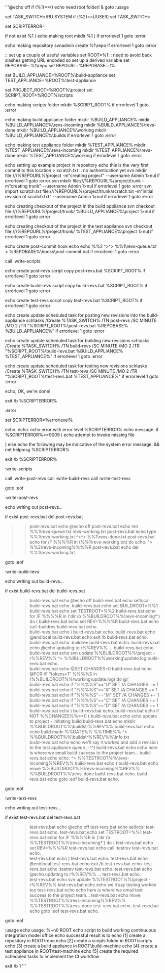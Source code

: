 '''@echo off
if (%1)==() echo need root folder! & goto :usage

set TASK_SWITCH=/RU SYSTEM
if (%2)==(/USER) set TASK_SWITCH=

set SCRIPTERROR=

if not exist %1 (
  echo making root 
  mkdir %1
)
if errorlevel 1 goto :error

echo making repository
svnadmin create %1\repo
if errorlevel 1 goto :error

:: set up a couple of useful variables
set ROOT=%1
:: need to avoid back slashes getting URL encoded so set up a derived variable
set REPOBASE=%1\repo
set REPOURL=%REPOBASE:\=/%

set BUILD_APPLIANCE=%ROOT%\build-appliance
set TEST_APPLIANCE=%ROOT%\test-appliance

set PROJECT_ROOT=%ROOT%\project
set SCRIPT_ROOT=%ROOT%\scripts


echo making scripts folder
mkdir %SCRIPT_ROOT%
if errorlevel 1 goto :error

echo making build appliance folder
mkdir %BUILD_APPLIANCE%
mkdir %BUILD_APPLIANCE%\revs-incoming
mkdir %BUILD_APPLIANCE%\revs-done
mkdir %BUILD_APPLIANCE%\working
mkdir %BUILD_APPLIANCE%\builds
if errorlevel 1 goto :error

echo making test appliance folder
mkdir %TEST_APPLIANCE%
mkdir %TEST_APPLIANCE%\revs-incoming
mkdir %TEST_APPLIANCE%\revs-done
mkdir %TEST_APPLIANCE%\working
if errorlevel 1 goto :error

echo setting up example project in repository
echo this is the very first commit to this location > scratch.txt
:: no authentication yet
svn mkdir file:///%REPOURL%/project -m"creating project" --username Admin 1>nul
if errorlevel 1 goto :error
svn mkdir file:///%REPOURL%/project/trunk -m"creating trunk" --username Admin 1>nul
if errorlevel 1 goto :error
svn import scratch.txt file:///%REPOURL%/project/trunk/scratch.txt -m"initial revision of scratch.txt" --username Admin 1>nul
if errorlevel 1 goto :error

echo creating checkout of the project in the build appliance
svn checkout file:///%REPOURL%/project/trunk/ %BUILD_APPLIANCE%\project 1>nul
if errorlevel 1 goto :error

echo creating checkout of the project in the test appliance
svn checkout file:///%REPOURL%/project/trunk/ %TEST_APPLIANCE%\project 1>nul
if errorlevel 1 goto :error

echo create post-commit hook
echo echo %%2 ^>^> %%1\revs-queue.txt  > %REPOBASE%\hooks\post-commit.bat
if errorlevel 1 goto :error

call :write-scripts

echo create post-revs script
copy post-revs.bat %SCRIPT_ROOT%
if errorlevel 1 goto :error

echo create build-revs script
copy build-revs.bat %SCRIPT_ROOT%
if errorlevel 1 goto :error

echo create test-revs script
copy test-revs.bat %SCRIPT_ROOT%
if errorlevel 1 goto :error

echo create update scheduled task for posting new revisions into the build-appliance
schtasks /Create %TASK_SWITCH% /TN post-revs /SC MINUTE /MO 2 /TR "%SCRIPT_ROOT%\post-revs.bat %REPOBASE% %BUILD_APPLIANCE%"
if errorlevel 1 goto :error

echo create update scheduled task for building new revisions 
schtasks /Create %TASK_SWITCH% /TN build-revs /SC MINUTE /MO 2 /TR "%SCRIPT_ROOT%\build-revs.bat %BUILD_APPLIANCE% %TEST_APPLIANCE%"
if errorlevel 1 goto :error

echo create update scheduled task for testing new revisions 
schtasks /Create %TASK_SWITCH% /TN test-revs /SC MINUTE /MO 2 /TR "%SCRIPT_ROOT%\test-revs.bat %TEST_APPLIANCE%"
if errorlevel 1 goto :error

echo, OK, we're done!

exit /b %SCRIPTERROR%


:error

set SCRIPTERROR=%errorlevel%

echo.
echo.
echo error with error level %SCRIPTERROR%
echo message:
if %SCRIPTERROR%==9009 (
  echo attempt to invoke missing file
  
) else echo the following may be indicative of the system error message: && net helpmsg %SCRIPTERROR%

exit /b %SCRIPTERROR%


:write-scripts

call :write-post-revs
call :write-build-revs
call :write-test-revs

goto :eof

:write-post-revs

echo writing out post-revs...

if exist post-revs.bat del post-revs.bat
>> post-revs.bat echo @echo off
>> post-revs.bat echo ren %%1\revs-queue.txt revs-working.txt 
>> post-revs.bat echo type %%1\revs-working.txt ^>^> %%1\revs-done.txt 
>> post-revs.bat echo for /F %%%%R in (%%1\revs-working.txt) do echo. ^> %%2\revs-incoming\%%%%R 
>> post-revs.bat echo del %%1\revs-working.txt 


goto :eof

:write-build-revs

echo writing out build-revs...

if exist build-revs.bat del build-revs.bat

>> build-revs.bat echo @echo off
>> build-revs.bat echo setlocal
>> build-revs.bat echo.
>> build-revs.bat echo set BUILDROOT=%%1
>> build-revs.bat echo set TESTROOT=%%2
>> build-revs.bat echo for /F %%%%R in ('dir /b %%BUILDROOT%%\revs-incoming\*') do (
>> build-revs.bat echo   set REV=%%%%R
>> build-revs.bat echo   call :buildrev
>> build-revs.bat echo.  
>> build-revs.bat echo )
>> build-revs.bat echo.
>> build-revs.bat echo @endlocal
>> build-revs.bat echo exit /b
>> build-revs.bat echo.
>> build-revs.bat echo :buildrev
>> build-revs.bat echo.
>> build-revs.bat echo   @echo updating to r%%REV%% ...
>> build-revs.bat echo.  
>> build-revs.bat echo   svn update %%BUILDROOT%%\project -r%%REV%% ^> %%BUILDROOT%%\working\update.log
>> build-revs.bat echo.  
>> build-revs.bat echo   @SET CHANGES=0
>> build-revs.bat echo   @FOR /F "tokens=1" %%%%S in (%%BUILDROOT%%\working\update.log) do @(		
>> build-revs.bat echo 	if "%%%%S"=="U"  SET /A CHANGES += 1
>> build-revs.bat echo 	if "%%%%S"=="A"  SET /A CHANGES += 1
>> build-revs.bat echo 	if "%%%%S"=="M"  SET /A CHANGES += 1
>> build-revs.bat echo 	if "%%%%S"=="C"  SET /A CHANGES += 1
>> build-revs.bat echo 	if "%%%%S"=="D"  SET /A CHANGES += 1
>> build-revs.bat echo   )
>> build-revs.bat echo.
>> build-revs.bat echo   if NOT %%CHANGES%%==0 (
>> build-revs.bat echo     echo update to project - initiating build
>> build-revs.bat echo     mkdir %%BUILDROOT%%\builds\r%%REV%%
>> build-revs.bat echo     echo build made %%DATE%% %%TIME%% ^> %%BUILDROOT%%\builds\r%%REV%%\info.txt	
>> build-revs.bat echo     echo we'll say it worked and add a revision to the test appliance queue ;-^^)
>> build-revs.bat echo     echo here is where we email build success to the project team...
>> build-revs.bat echo     echo. ^> %%TESTROOT%%\revs-incoming\%%REV%%
>> build-revs.bat echo   )
>> build-revs.bat echo   move %%BUILDROOT%%\revs-incoming\%%REV%% %%BUILDROOT%%\revs-done
>> build-revs.bat echo.
>> build-revs.bat echo goto :eof
>> build-revs.bat echo.



goto :eof

:write-test-revs

echo writing out test-revs...

if exist test-revs.bat del test-revs.bat
>> test-revs.bat echo @echo off
>> test-revs.bat echo setlocal
>> test-revs.bat echo.
>> test-revs.bat echo set TESTROOT=%%1
>> test-revs.bat echo for /F %%%%R in ('dir /b %%TESTROOT%%\revs-incoming\*') do (
>> test-revs.bat echo   set REV=%%%%R
>> test-revs.bat echo   call :testrev
>> test-revs.bat echo.  
>> test-revs.bat echo )
>> test-revs.bat echo.
>> test-revs.bat echo @endlocal
>> test-revs.bat echo exit /b
>> test-revs.bat echo.
>> test-revs.bat echo :testrev
>> test-revs.bat echo.
>> test-revs.bat echo   @echo updating to r%%REV%% ...
>> test-revs.bat echo.  
>> test-revs.bat echo   svn update %%TESTROOT%%\project -r%%REV%%
>> test-revs.bat echo   echo we'll say testing worked too
>> test-revs.bat echo   echo here is where we email test success to the project team...
>> test-revs.bat echo   move %%TESTROOT%%\revs-incoming\%%REV%% %%TESTROOT%%\revs-done
>> test-revs.bat echo.
>> test-revs.bat echo goto :eof
>> test-revs.bat echo.



goto :eof



:usage 
echo usage: %~n0 ROOT
echo script to build working continuuous integration model office 
echo successful result is to
echo [1] create a repository in ROOT\repo
echo [2] create a scripts folder in ROOT\scripts
echo [3] create a build appliance in ROOT\build-machine
echo [4] create a test appliance in ROOT\test-machine
echo [5]  create the required scheduled tasks to implement the CI workflow

exit /b 1
'''